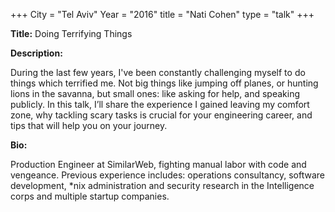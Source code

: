 +++
City = "Tel Aviv"
Year = "2016"
title = "Nati Cohen"
type = "talk"
+++

<div class="span-15  ">
  <div class="span-15  last ">
  <p><strong>Title:</strong>
  Doing Terrifying Things
  </p>

  <p><strong>Description:</strong></p>

  <p>During the last few years, I've been constantly challenging myself to do things which terrified me. Not big things like jumping off planes, or hunting lions in the savanna, but small ones: like asking for help, and speaking publicly. In this talk, I’ll share the experience I gained leaving my comfort zone, why tackling scary tasks is crucial for your engineering career, and tips that will help you on your journey.

</p>
    <p><strong>Bio:</strong></p>

  <p>Production Engineer at SimilarWeb, fighting manual labor with code and vengeance. Previous experience includes: operations consultancy, software development, *nix administration and security research in the Intelligence corps and multiple startup companies.</p>

  </div>
</div>
